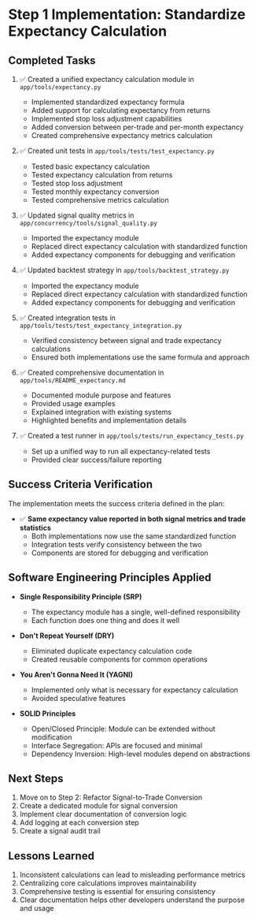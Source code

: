 # Step 1 Implementation: Standardize Expectancy Calculation

## Completed Tasks

1. ✅ Created a unified expectancy calculation module in `app/tools/expectancy.py`
   - Implemented standardized expectancy formula
   - Added support for calculating expectancy from returns
   - Implemented stop loss adjustment capabilities
   - Added conversion between per-trade and per-month expectancy
   - Created comprehensive expectancy metrics calculation

2. ✅ Created unit tests in `app/tools/tests/test_expectancy.py`
   - Tested basic expectancy calculation
   - Tested expectancy calculation from returns
   - Tested stop loss adjustment
   - Tested monthly expectancy conversion
   - Tested comprehensive metrics calculation

3. ✅ Updated signal quality metrics in `app/concurrency/tools/signal_quality.py`
   - Imported the expectancy module
   - Replaced direct expectancy calculation with standardized function
   - Added expectancy components for debugging and verification

4. ✅ Updated backtest strategy in `app/tools/backtest_strategy.py`
   - Imported the expectancy module
   - Replaced direct expectancy calculation with standardized function
   - Added expectancy components for debugging and verification

5. ✅ Created integration tests in `app/tools/tests/test_expectancy_integration.py`
   - Verified consistency between signal and trade expectancy calculations
   - Ensured both implementations use the same formula and approach

6. ✅ Created comprehensive documentation in `app/tools/README_expectancy.md`
   - Documented module purpose and features
   - Provided usage examples
   - Explained integration with existing systems
   - Highlighted benefits and implementation details

7. ✅ Created a test runner in `app/tools/tests/run_expectancy_tests.py`
   - Set up a unified way to run all expectancy-related tests
   - Provided clear success/failure reporting

## Success Criteria Verification

The implementation meets the success criteria defined in the plan:

- ✅ **Same expectancy value reported in both signal metrics and trade statistics**
  - Both implementations now use the same standardized function
  - Integration tests verify consistency between the two
  - Components are stored for debugging and verification

## Software Engineering Principles Applied

- **Single Responsibility Principle (SRP)**
  - The expectancy module has a single, well-defined responsibility
  - Each function does one thing and does it well

- **Don't Repeat Yourself (DRY)**
  - Eliminated duplicate expectancy calculation code
  - Created reusable components for common operations

- **You Aren't Gonna Need It (YAGNI)**
  - Implemented only what is necessary for expectancy calculation
  - Avoided speculative features

- **SOLID Principles**
  - Open/Closed Principle: Module can be extended without modification
  - Interface Segregation: APIs are focused and minimal
  - Dependency Inversion: High-level modules depend on abstractions

## Next Steps

1. Move on to Step 2: Refactor Signal-to-Trade Conversion
2. Create a dedicated module for signal conversion
3. Implement clear documentation of conversion logic
4. Add logging at each conversion step
5. Create a signal audit trail

## Lessons Learned

1. Inconsistent calculations can lead to misleading performance metrics
2. Centralizing core calculations improves maintainability
3. Comprehensive testing is essential for ensuring consistency
4. Clear documentation helps other developers understand the purpose and usage